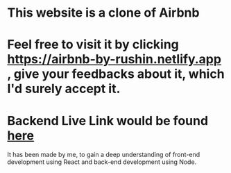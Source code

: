 # This website is a clone of Airbnb
# Feel free to visit it by clicking https://airbnb-by-rushin.netlify.app , give your feedbacks about it, which I'd surely accept it.
# Backend Live Link would be found<a href="https://airbnb-by-rushin.herokuapp.com/"> here </a>
It has been made by me, to gain a deep understanding of front-end development using React and back-end development using Node.
